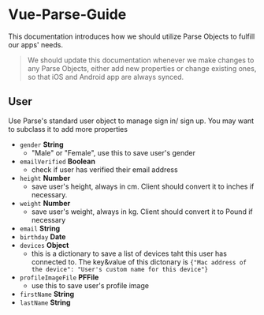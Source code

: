 # Vue-Parse-Guide

This documentation introduces how we should utilize Parse Objects to fulfill our apps' needs.

> We should update this documentation whenever we make changes to any Parse Objects, either add new properties or change existing ones, so that iOS and Android app are always synced.

## User
Use Parse's standard user object to manage sign in/ sign up. You may want to subclass it to add more properties


- `gender` **String**
	- "Male" or "Female", use this to save user's gender
- `emailVerified` **Boolean**
	- check if user has verified their email address
- `height` **Number**
	- save user's height, always in cm. Client should convert it to inches if necessary.
- `weight` **Number**
	- save user's weight, always in kg. Client should convert it to Pound if necessary
- `email` **String**
- `birthday` **Date**
- `devices` **Object**
	- this is a dictionary to save a list of devices taht this user has connected to. The key&value of this dictonary is `{"Mac address of the device": "User's custom name for this device"}`
- `profileImageFile` **PFFile**
	- use this to save user's profile image
- `firstName` **String**
- `lastName` **String**
